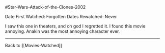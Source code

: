 #Star-Wars-Attack-of-the-Clones-2002

Date First Watched:  Forgotten
Dates Rewatched:  Never

I saw this one in theaters, and oh god I regretted it.  I found this movie annoying.  Anakin was the most annoying character ever.

---
Back to [[Movies-Watched]]